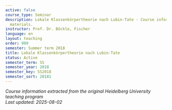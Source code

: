 ```yaml
---
active: false
course_type: Seminar
description: Lokale Klassenkörpertheorie nach Lubin-Tate - Course information and
  materials.
instructor: Prof. Dr. Böckle, Fischer
language: en
layout: teaching
order: 999
semester: Summer term 2018
title: Lokale Klassenkörpertheorie nach Lubin-Tate
status: Active
semester_term: SS
semester_year: 2018
semester_key: SS2018
semester_sort: 20181
---
```

*Course information extracted from the original Heidelberg University teaching program*  
*Last updated: 2025-08-02*
